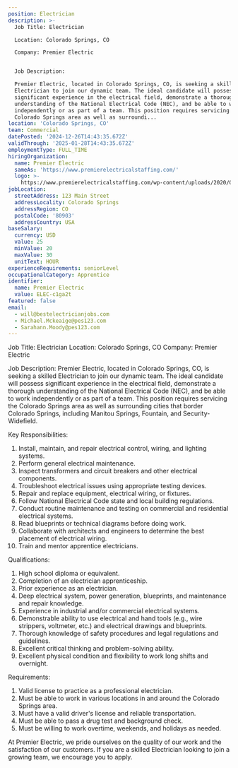```yaml
---
position: Electrician
description: >-
  Job Title: Electrician

  Location: Colorado Springs, CO

  Company: Premier Electric


  Job Description:

  Premier Electric, located in Colorado Springs, CO, is seeking a skilled
  Electrician to join our dynamic team. The ideal candidate will possess
  significant experience in the electrical field, demonstrate a thorough
  understanding of the National Electrical Code (NEC), and be able to work
  independently or as part of a team. This position requires servicing the
  Colorado Springs area as well as surroundi...
location: 'Colorado Springs, CO'
team: Commercial
datePosted: '2024-12-26T14:43:35.672Z'
validThrough: '2025-01-28T14:43:35.672Z'
employmentType: FULL_TIME
hiringOrganization:
  name: Premier Electric
  sameAs: 'https://www.premierelectricalstaffing.com/'
  logo: >-
    https://www.premierelectricalstaffing.com/wp-content/uploads/2020/05/Premier-Electrical-Staffing-logo.png
jobLocation:
  streetAddress: 123 Main Street
  addressLocality: Colorado Springs
  addressRegion: CO
  postalCode: '80903'
  addressCountry: USA
baseSalary:
  currency: USD
  value: 25
  minValue: 20
  maxValue: 30
  unitText: HOUR
experienceRequirements: seniorLevel
occupationalCategory: Apprentice
identifier:
  name: Premier Electric
  value: ELEC-c1ga2t
featured: false
email:
  - will@bestelectricianjobs.com
  - Michael.Mckeaige@pes123.com
  - Sarahann.Moody@pes123.com
---
```




Job Title: Electrician
Location: Colorado Springs, CO
Company: Premier Electric

Job Description:
Premier Electric, located in Colorado Springs, CO, is seeking a skilled Electrician to join our dynamic team. The ideal candidate will possess significant experience in the electrical field, demonstrate a thorough understanding of the National Electrical Code (NEC), and be able to work independently or as part of a team. This position requires servicing the Colorado Springs area as well as surrounding cities that border Colorado Springs, including Manitou Springs, Fountain, and Security-Widefield.

Key Responsibilities:
1. Install, maintain, and repair electrical control, wiring, and lighting systems.
2. Perform general electrical maintenance.
3. Inspect transformers and circuit breakers and other electrical components.
4. Troubleshoot electrical issues using appropriate testing devices.
5. Repair and replace equipment, electrical wiring, or fixtures.
6. Follow National Electrical Code state and local building regulations.
7. Conduct routine maintenance and testing on commercial and residential electrical systems.
8. Read blueprints or technical diagrams before doing work.
9. Collaborate with architects and engineers to determine the best placement of electrical wiring.
10. Train and mentor apprentice electricians.

Qualifications:
1. High school diploma or equivalent.
2. Completion of an electrician apprenticeship.
3. Prior experience as an electrician.
4. Deep electrical system, power generation, blueprints, and maintenance and repair knowledge.
5. Experience in industrial and/or commercial electrical systems.
6. Demonstrable ability to use electrical and hand tools (e.g., wire strippers, voltmeter, etc.) and electrical drawings and blueprints.
7. Thorough knowledge of safety procedures and legal regulations and guidelines.
8. Excellent critical thinking and problem-solving ability.
9. Excellent physical condition and flexibility to work long shifts and overnight.

Requirements:
1. Valid license to practice as a professional electrician.
2. Must be able to work in various locations in and around the Colorado Springs area.
3. Must have a valid driver's license and reliable transportation.
4. Must be able to pass a drug test and background check.
5. Must be willing to work overtime, weekends, and holidays as needed.

At Premier Electric, we pride ourselves on the quality of our work and the satisfaction of our customers. If you are a skilled Electrician looking to join a growing team, we encourage you to apply.
